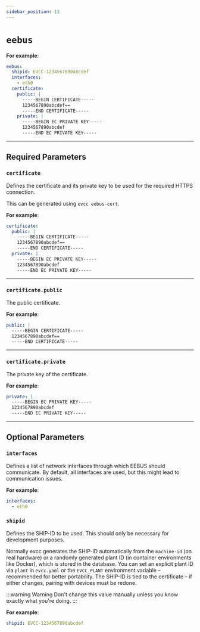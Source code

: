 ```yaml
---
sidebar_position: 13
---
```


# `eebus`

**For example**:

```yaml
eebus:
  shipid: EVCC-1234567890abcdef
  interfaces:
    - eth0
  certificate:
    public: |
      -----BEGIN CERTIFICATE-----
      1234567890abcdef==
      -----END CERTIFICATE-----
    private: |
      -----BEGIN EC PRIVATE KEY-----
      1234567890abcdef
      -----END EC PRIVATE KEY-----
```

---

## Required Parameters

### `certificate`

Defines the certificate and its private key to be used for the required HTTPS connection.

This can be generated using `evcc eebus-cert`.

**For example**:

```yaml
certificate:
  public: |
    -----BEGIN CERTIFICATE-----
    1234567890abcdef==
    -----END CERTIFICATE-----
  private: |
    -----BEGIN EC PRIVATE KEY-----
    1234567890abcdef
    -----END EC PRIVATE KEY-----
```

---

### `certificate.public`

The public certificate.

**For example**:

```yaml
public: |
  -----BEGIN CERTIFICATE-----
  1234567890abcdef==
  -----END CERTIFICATE-----
```

---

### `certificate.private`

The private key of the certificate.

**For example**:

```yaml
private: |
  -----BEGIN EC PRIVATE KEY-----
  1234567890abcdef
  -----END EC PRIVATE KEY-----
```

---

## Optional Parameters

### `interfaces`

Defines a list of network interfaces through which EEBUS should communicate. By default, all interfaces are used, but this might lead to communication issues.

**For example**:

```yaml
interfaces:
  - eth0
```

### `shipid`

Defines the SHIP-ID to be used.
This should only be necessary for development purposes.

Normally evcc generates the SHIP-ID automatically from the `machine-id` (on real hardware) or a randomly generated plant ID (in container environments like Docker), which is stored in the database.
You can set an explicit plant ID via `plant` in `evcc.yaml` or the `EVCC_PLANT` environment variable – recommended for better portability.
The SHIP-ID is tied to the certificate – if either changes, pairing with devices must be redone.

:::warning Warning
Don't change this value manually unless you know exactly what you're doing.
:::

**For example**:

```yaml
shipid: EVCC-1234567890abcdef
```
